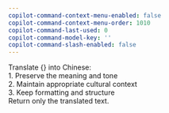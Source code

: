 ```yaml
---
copilot-command-context-menu-enabled: false
copilot-command-context-menu-order: 1010
copilot-command-last-used: 0
copilot-command-model-key: ''
copilot-command-slash-enabled: false
---
```

   
Translate {} into Chinese:   
    1. Preserve the meaning and tone   
    2. Maintain appropriate cultural context   
    3. Keep formatting and structure   
    Return only the translated text.